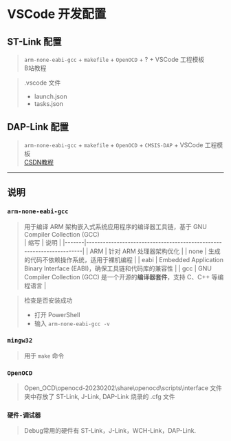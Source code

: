 # VSCode 开发配置

## ST-Link 配置
> `arm-none-eabi-gcc` + `makefile` + `OpenOCD` + ? + VSCode 工程模板  
> B站教程

> .vscode 文件  
> - launch.json
> - tasks.json

## DAP-Link 配置
> `arm-none-eabi-gcc` + `makefile` + `OpenOCD` + `CMSIS-DAP` + VSCode 工程模板  
> [CSDN教程](https://blog.csdn.net/weixin_43599390/article/details/134291169)

---

## 说明

### `arm-none-eabi-gcc` 
> 用于编译 ARM 架构嵌入式系统应用程序的编译器工具链，基于 GNU Compiler Collection (GCC)  
> | 缩写  | 说明                                                                 |
> |-------|----------------------------------------------------------------------|
> | ARM   | 针对 ARM 处理器架构优化                                                |
> | none  | 生成的代码不依赖操作系统，适用于裸机编程                               |
> | eabi  | Embedded Application Binary Interface (EABI)，确保工具链和代码库的兼容性 |
> | gcc   | GNU Compiler Collection (GCC) 是一个开源的**编译器套件**，支持 C、C++ 等编程语言 |

> 检查是否安装成功
> - 打开 PowerShell
> - 输入 `arm-none-eabi-gcc -v`

### `mingw32` 
> 用于 `make` 命令

### `OpenOCD`
> Open_OCD\openocd-20230202\share\openocd\scripts\interface 文件夹中存放了 ST-Link, J-Link, DAP-Link 烧录的 .cfg 文件

### `硬件-调试器`  
> Debug常用的硬件有 ST-Link，J-Link，WCH-Link，DAP-Link.

